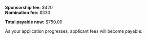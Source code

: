 **Sponsorship fee:** $420 <br />
**Nomination fee:** $330 <br />

**Total payable now:** $750.00<br />

As your application progresses, applicant fees will become payable:
